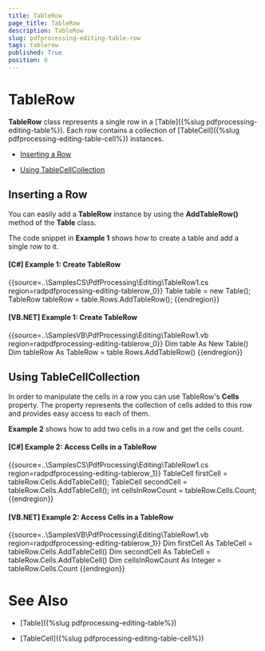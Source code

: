 ```yaml
---
title: TableRow
page_title: TableRow
description: TableRow
slug: pdfprocessing-editing-table-row
tags: tablerow
published: True
position: 6
---
```


# TableRow



__TableRow__ class represents a single row in a [Table]({%slug pdfprocessing-editing-table%}). Each row contains a collection of
        [TableCell]({%slug pdfprocessing-editing-table-cell%}) instances.
      

* [Inserting a Row](#inserting-a-row-)

* [Using TableCellCollection](#using-tablecellcollection)

## Inserting a Row 

You can easily add a __TableRow__ instance by using the __AddTableRow()__ method of the __Table__ class.
        

The code snippet in __Example 1__ shows how to create a table and add a single row to it.
        

#### __[C#] Example 1: Create TableRow__

{{source=..\SamplesCS\PdfProcessing\Editing\TableRow1.cs region=radpdfprocessing-editing-tablerow_0}}
	            Table table = new Table();
	            TableRow tableRow = table.Rows.AddTableRow();
	{{endregion}}



#### __[VB.NET] Example 1: Create TableRow__

{{source=..\SamplesVB\PdfProcessing\Editing\TableRow1.vb region=radpdfprocessing-editing-tablerow_0}}
	        Dim table As New Table()
	        Dim tableRow As TableRow = table.Rows.AddTableRow()
	{{endregion}}



## Using TableCellCollection

In order to manipulate the cells in a row you can use TableRow's __Cells__ property. The property represents the collection of cells added to this row and provides easy access to each of them.
        

__Example 2__ shows how to add two cells in a row and get the cells count.
        

#### __[C#] Example 2: Access Cells in a TableRow__

{{source=..\SamplesCS\PdfProcessing\Editing\TableRow1.cs region=radpdfprocessing-editing-tablerow_1}}
	            TableCell firstCell = tableRow.Cells.AddTableCell();
	            TableCell secondCell = tableRow.Cells.AddTableCell();
	            int cellsInRowCount = tableRow.Cells.Count;
	{{endregion}}



#### __[VB.NET] Example 2: Access Cells in a TableRow__

{{source=..\SamplesVB\PdfProcessing\Editing\TableRow1.vb region=radpdfprocessing-editing-tablerow_1}}
	        Dim firstCell As TableCell = tableRow.Cells.AddTableCell()
	        Dim secondCell As TableCell = tableRow.Cells.AddTableCell()
	        Dim cellsInRowCount As Integer = tableRow.Cells.Count
	{{endregion}}



# See Also

 * [Table]({%slug pdfprocessing-editing-table%})

 * [TableCell]({%slug pdfprocessing-editing-table-cell%})
